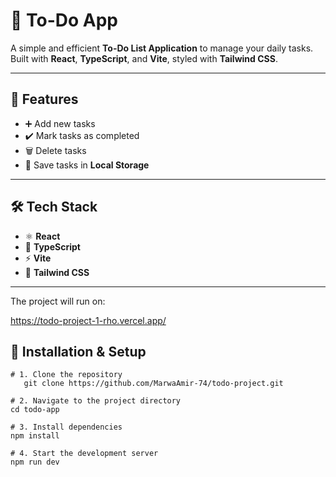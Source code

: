 # 📝 To-Do App  

A simple and efficient **To-Do List Application** to manage your daily tasks.  
Built with **React**, **TypeScript**, and **Vite**, styled with **Tailwind CSS**.  

---

## 🚀 Features  
- ➕ Add new tasks  
- ✔️ Mark tasks as completed  
- 🗑️ Delete tasks  
- 💾 Save tasks in **Local Storage** 

---

## 🛠️ Tech Stack  
- ⚛️ **React** 
- 📘 **TypeScript**
- ⚡ **Vite** 
- 🎨 **Tailwind CSS** 

---

The project will run on:

https://todo-project-1-rho.vercel.app/

## 🚀 Installation & Setup

```
# 1. Clone the repository
   git clone https://github.com/MarwaAmir-74/todo-project.git

# 2. Navigate to the project directory
cd todo-app

# 3. Install dependencies
npm install

# 4. Start the development server
npm run dev
